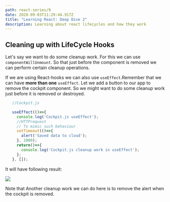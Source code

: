 ```yaml
---
path: react-series/9
date: 2020-09-03T11:29:44.917Z
title: "Learning React: Deep Dive 2"
description: Learning about react lifecycles and how they work
---
```

## Cleaning up with LifeCycle Hooks 
Let's say we want to do some cleanup work. For this we can use `componentWillUnmount`. So that just before the component is removed we can perform certain cleanup operations. 

If we are using React-hooks we can also use `useEffect`.Remember that we can have **more than one** `useEffect`. Let we add a button to our app to remove the cockpit component. So we might want to do some cleanup work just before it is removed or destroyed. 
```js
   //Cockpit.js

   useEffect(()=>{
     console.log('Cockpit.js useEffect');
     //HTTPrequest
     // To mimic such behaviour
     setTimeout(()=>{
       alert('Saved data to cloud');
     }, 1000);
     return()=>{
       console.log('Cockpit.js cleanup work in useEffect');
     };
   }, []);

```

It will have following result:

![](https://ik.imagekit.io/18dkv5g43j/React_udemy/7/cleanupwork_SzVu1R6t7.gif)

Note that Another cleanup work we can do here is to remove the alert when the cockpit is removed. 

